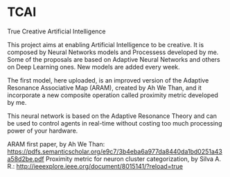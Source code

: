 # TCAI
True Creative Artificial Intelligence

This project aims at enabling Artificial Intelligence to be creative. It is composed by Neural Networks models and Processess developed by me. Some of the proposals are based on Adaptive Neural Networks and others on Deep Learning ones. New models are added every week.

The first model, here uploaded, is an improved version of the Adaptive Resonance Associative Map (ARAM), created by Ah We Than, and it incorporate a new composite operation called proximity metric developed by me.

This neural network is based on the Adaptive Resonance Theory and can be used to control agents in real-time without costing too much processing power of your hardware.

ARAM first paper, by Ah We Than: https://pdfs.semanticscholar.org/e9c7/3b4eba6a977da8440da1bd0251a43a58d2be.pdf
Proximity metric for neuron cluster categorization, by Silva A. R.: http://ieeexplore.ieee.org/document/8015141/?reload=true
